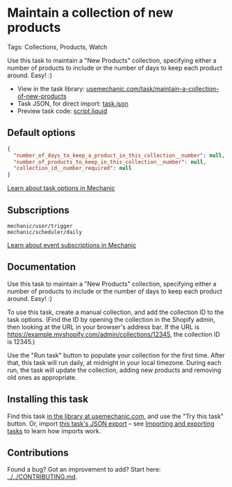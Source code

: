 # Maintain a collection of new products

Tags: Collections, Products, Watch

Use this task to maintain a "New Products" collection, specifying either a number of products to include or the number of days to keep each product around. Easy! :)

* View in the task library: [usemechanic.com/task/maintain-a-collection-of-new-products](https://usemechanic.com/task/maintain-a-collection-of-new-products)
* Task JSON, for direct import: [task.json](../../tasks/maintain-a-collection-of-new-products.json)
* Preview task code: [script.liquid](./script.liquid)

## Default options

```json
{
  "number_of_days_to_keep_a_product_in_this_collection__number": null,
  "number_of_products_to_keep_in_this_collection__number": null,
  "collection_id__number_required": null
}
```

[Learn about task options in Mechanic](https://docs.usemechanic.com/article/471-task-options)

## Subscriptions

```liquid
mechanic/user/trigger
mechanic/scheduler/daily
```

[Learn about event subscriptions in Mechanic](https://docs.usemechanic.com/article/408-subscriptions)

## Documentation

Use this task to maintain a "New Products" collection, specifying either a number of products to include or the number of days to keep each product around. Easy! :)

To use this task, create a manual collection, and add the collection ID to the task options. (Find the ID by opening the collection in the Shopify admin, then looking at the URL in your browser's address bar. If the URL is https://example.myshopify.com/admin/collections/12345, the collection ID is 12345.)

Use the "Run task" button to populate your collection for the first time. After that, this task will run daily, at midnight in your local timezone. During each run, the task will update the collection, adding new products and removing old ones as appropriate.

## Installing this task

Find this task [in the library at usemechanic.com](https://usemechanic.com/task/maintain-a-collection-of-new-products), and use the "Try this task" button. Or, import [this task's JSON export](../../tasks/maintain-a-collection-of-new-products.json) – see [Importing and exporting tasks](https://docs.usemechanic.com/article/505-importing-and-exporting-tasks) to learn how imports work.

## Contributions

Found a bug? Got an improvement to add? Start here: [../../CONTRIBUTING.md](../../CONTRIBUTING.md).

